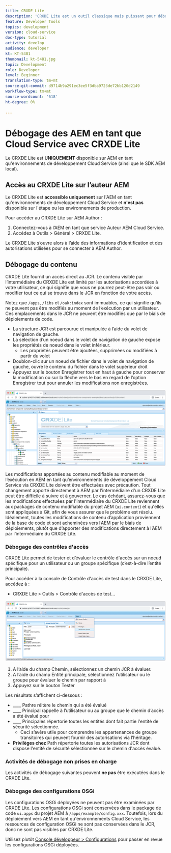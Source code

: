 ```yaml
---
title: CRXDE Lite
description: 'CRXDE Lite est un outil classique mais puissant pour déboguer les AEM en tant qu''environnements de développement Cloud Service. CRXDE Lite fournit une suite de fonctionnalités qui aide le débogage à éviter d’inspecter toutes les ressources et propriétés, de manipuler les parties mutables du JCR et d’étudier les autorisations. '
feature: Developer Tools
topics: development
version: cloud-service
doc-type: tutorial
activity: develop
audience: developer
kt: KT-5481
thumbnail: kt-5481.jpg
topic: Development
role: Developer
level: Beginner
translation-type: tm+mt
source-git-commit: d9714b9a291ec3ee5f3dba9723de72bb120d2149
workflow-type: tm+mt
source-wordcount: '618'
ht-degree: 0%

---
```



# Débogage des AEM en tant que Cloud Service avec CRXDE Lite

Le CRXDE Lite est __UNIQUEMENT__ disponible sur AEM en tant qu&#39;environnements de développement Cloud Service (ainsi que le SDK AEM local).

## Accès au CRXDE Lite sur l’auteur AEM

Le CRXDE Lite est __accessible uniquement__ sur l&#39;AEM en tant qu&#39;environnements de développement Cloud Service et __n&#39;est pas__ disponible sur l&#39;étape ou les environnements de production.

Pour accéder au CRXDE Lite sur AEM Author :

1. Connectez-vous à l’AEM en tant que service Auteur AEM Cloud Service.
1. Accédez à Outils > Général > CRXDE Lite.

Le CRXDE Lite s’ouvre alors à l’aide des informations d’identification et des autorisations utilisées pour se connecter à AEM Author.

## Débogage du contenu

CRXDE Lite fournit un accès direct au JCR. Le contenu visible par l’intermédiaire du CRXDE Lite est limité par les autorisations accordées à votre utilisateur, ce qui signifie que vous ne pourrez peut-être pas voir ou modifier tout ce qui se trouve dans le JCR en fonction de votre accès.

Notez que `/apps`, `/libs` et `/oak:index` sont immuables, ce qui signifie qu’ils ne peuvent pas être modifiés au moment de l’exécution par un utilisateur. Ces emplacements dans le JCR ne peuvent être modifiés que par le biais de déploiements de code.

+ La structure JCR est parcourue et manipulée à l’aide du volet de navigation de gauche.
+ La sélection d’un noeud dans le volet de navigation de gauche expose les propriétés de noeud dans le volet inférieur.
   + Les propriétés peuvent être ajoutées, supprimées ou modifiées à partir du volet
+ Doublon-clic sur un noeud de fichier dans le volet de navigation de gauche, ouvre le contenu du fichier dans le volet supérieur droit
+ Appuyez sur le bouton Enregistrer tout en haut à gauche pour conserver la modification ou sur la flèche vers le bas en regard de l’option Enregistrer tout pour annuler les modifications non enregistrées.

![CRXDE Lite - Débogage du contenu](./assets/crxde-lite/debugging-content.png)

Les modifications apportées au contenu modifiable au moment de l’exécution en AEM en tant qu’environnements de développement Cloud Service via CRXDE Lite doivent être effectuées avec précaution.
Tout changement apporté directement à AEM par l&#39;intermédiaire d&#39;un CRXDE Lite peut être difficile à suivre et à gouverner. Le cas échéant, assurez-vous que les modifications effectuées par l&#39;intermédiaire du CRXDE Lite reviennent aux packages de contenu modifiable du projet AEM (`ui.content`) et qu&#39;elles sont appliquées à Git, afin de vous assurer que le problème est résolu. Idéalement, toutes les modifications de contenu d’application proviennent de la base de code et sont acheminées vers l’AEM par le biais de déploiements, plutôt que d’apporter des modifications directement à l’AEM par l’intermédiaire du CRXDE Lite.

### Débogage des contrôles d&#39;accès

CRXDE Lite permet de tester et d’évaluer le contrôle d&#39;accès sur un noeud spécifique pour un utilisateur ou un groupe spécifique (c’est-à-dire l’entité principale).

Pour accéder à la console de Contrôle d&#39;accès de test dans le CRXDE Lite, accédez à :

+ CRXDE Lite > Outils > Contrôle d&#39;accès de test...

![CRXDE Lite - Contrôle d&#39;accès de test](./assets/crxde-lite/permissions__test-access-control.png)

1. A l’aide du champ Chemin, sélectionnez un chemin JCR à évaluer.
1. A l’aide du champ Entité principale, sélectionnez l’utilisateur ou le groupe pour évaluer le chemin par rapport à
1. Appuyez sur le bouton Tester

Les résultats s’affichent ci-dessous :

+ ____ Pathre réitère le chemin qui a été évalué
+ ____ Principal rappelle à l’utilisateur ou au groupe que le chemin d’accès a été évalué pour
+ ____ Principales répertorie toutes les entités dont fait partie l&#39;entité de sécurité sélectionnée.
   + Ceci s’avère utile pour comprendre les appartenances de groupe transitoires qui peuvent fournir des autorisations via l’héritage.
+ __Privilèges chez__ Path répertorie toutes les autorisations JCR dont dispose l&#39;entité de sécurité sélectionnée sur le chemin d&#39;accès évalué.

### Activités de débogage non prises en charge

Les activités de débogage suivantes peuvent __ne pas__ être exécutées dans le CRXDE Lite.

### Débogage des configurations OSGi

Les configurations OSGi déployées ne peuvent pas être examinées par CRXDE Lite. Les configurations OSGi sont conservées dans le package de code `ui.apps` du projet AEM à `/apps/example/config.xxx`. Toutefois, lors du déploiement vers AEM en tant qu&#39;environnements Cloud Service, les ressources de configuration OSGi ne sont pas conservées dans le JCR, donc ne sont pas visibles par CRXDE Lite.

Utilisez plutôt [Console développeur > Configurations](./developer-console.md#configurations) pour passer en revue les configurations OSGi déployées.
